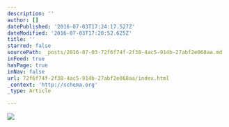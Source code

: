 ```yaml
---
description: ''
author: []
datePublished: '2016-07-03T17:24:17.527Z'
dateModified: '2016-07-03T17:20:52.625Z'
title: ''
starred: false
sourcePath: _posts/2016-07-03-72f6f74f-2f38-4ac5-914b-27abf2e068aa.md
inFeed: true
hasPage: true
inNav: false
url: 72f6f74f-2f38-4ac5-914b-27abf2e068aa/index.html
_context: 'http://schema.org'
_type: Article

---
```

![](https://the-grid-user-content.s3-us-west-2.amazonaws.com/80c27348-184d-4a7f-94bd-51b6574350b5.gif)